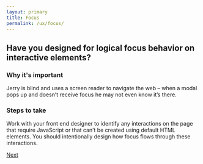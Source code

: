 ```yaml
---
layout: primary
title: Focus
permalink: /ux/focus/
---
```


## Have you designed for logical focus behavior on interactive elements?

### Why it's important
Jerry is blind and uses a screen reader to navigate the web – when a modal pops up and doesn’t receive focus he may not even know it’s there.

### Steps to take
Work with your front end designer to identify any interactions on the page that require JavaScript or that can’t be created using default HTML elements. You should intentionally design how focus flows through these interactions.

<a class="usa-button button-next" href="{{ site.baseurl }}/ux/navigation-shortcuts/">
  Next <i class="fa fa-chevron-right" aria-hidden="true"></i>
</a>
